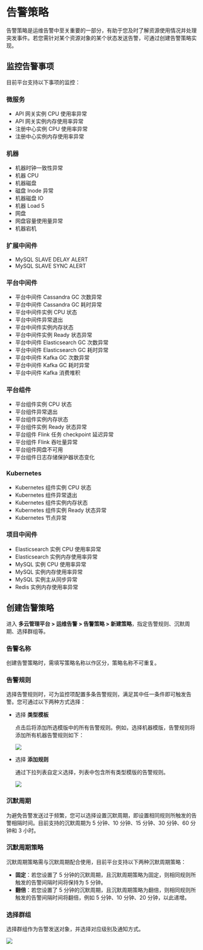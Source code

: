 # 告警策略

告警策略是运维告警中至关重要的一部分，有助于您及时了解资源使用情况并处理突发事件。若您需针对某个资源对象的某个状态发送告警，可通过创建告警策略实现。

## 监控告警事项
目前平台支持以下事项的监控：
### 微服务
- API 网关实例 CPU 使用率异常
- API 网关实例内存使用率异常
- 注册中心实例 CPU 使用率异常
- 注册中心实例内存使用率异常

### 机器
- 机器时钟一致性异常
- 机器 CPU
- 机器磁盘
- 磁盘 Inode 异常
- 机器磁盘 IO
- 机器 Load 5
- 网盘
- 网盘容量使用量异常
- 机器宕机

### 扩展中间件
- MySQL SLAVE DELAY ALERT
- MySQL SLAVE SYNC ALERT

### 平台中间件
- 平台中间件 Cassandra GC 次数异常
- 平台中间件 Cassandra GC 耗时异常
- 平台中间件实例 CPU 状态
- 平台中间件异常退出
- 平台中间件实例内存状态
- 平台中间件实例 Ready 状态异常
- 平台中间件 Elasticsearch GC 次数异常
- 平台中间件 Elasticsearch GC 耗时异常
- 平台中间件 Kafka GC 次数异常
- 平台中间件 Kafka GC 耗时异常
- 平台中间件 Kafka 消费堆积

### 平台组件
- 平台组件实例 CPU 状态
- 平台组件异常退出
- 平台组件实例内存状态
- 平台组件实例 Ready 状态异常
- 平台组件 Flink 任务 checkpoint 延迟异常
- 平台组件 Flink 吞吐量异常
- 平台组件网盘不可用
- 平台组件日志存储保护器状态变化

### Kubernetes
- Kubernetes 组件实例 CPU 状态
- Kubernetes 组件异常退出
- Kubernetes 组件实例内存状态
- Kubernetes 组件实例 Ready 状态异常
- Kubernetes 节点异常

### 项目中间件
- Elasticsearch 实例 CPU 使用率异常
- Elasticsearch 实例内存使用率异常
- MySQL 实例 CPU 使用率异常
- MySQL 实例内存使用率异常
- MySQL 实例主从同步异常
- Redis 实例内存使用率异常

## 创建告警策略
进入 **多云管理平台 > 运维告警 > 告警策略 > 新建策略**，指定告警规则、沉默周期、选择群组等。

### 告警名称
创建告警策略时，需填写策略名称以作区分，策略名称不可重复。

### 告警规则
选择告警规则时，可为监控项配置多条告警规则，满足其中任一条件即可触发告警。您可通过以下两种方式选择：
* 选择 **类型模板**

  点击后将添加所选模版中的所有告警规则。例如，选择机器模版，告警规则将添加所有机器告警规则如下：

  ![](http://terminus-paas.oss-cn-hangzhou.aliyuncs.com/paas-doc/2022/01/13/8309a432-0e40-4d13-a339-b0a2104a8f6d.png)

* 选择 **添加规则**

  通过下拉列表自定义选择，列表中包含所有类型模版的告警规则。

  ![](http://terminus-paas.oss-cn-hangzhou.aliyuncs.com/paas-doc/2022/01/13/22b2af09-17cb-4f05-a7fa-f7e1ebc25003.png)

### 沉默周期
为避免告警发送过于频繁，您可以选择设置沉默周期，即设置相同规则所触发的告警相隔时间。目前支持的沉默周期为 5 分钟、10 分钟、15 分钟、30 分钟、60 分钟和 3 小时。

### 沉默周期策略
沉默周期策略需与沉默周期配合使用，目前平台支持以下两种沉默周期策略：
- **固定**：若您设置了 5 分钟的沉默周期，且沉默周期策略为固定，则相同规则所触发的告警间隔时间将保持为 5 分钟。
- **翻倍**：若您设置了 5 分钟的沉默周期，且沉默周期策略为翻倍，则相同规则所触发的告警间隔时间将翻倍，例如 5 分钟、10 分钟、20 分钟，以此递增。

### 选择群组
选择群组作为告警发送对象，并选择对应级别及通知方式。

![](http://terminus-paas.oss-cn-hangzhou.aliyuncs.com/paas-doc/2022/01/13/d28baa72-f2e2-4b55-80c1-e84059d22ee9.png)
